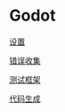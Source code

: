 # Godot
[设置](./%E8%AE%BE%E7%BD%AE/index.md)

[错误收集](./%E9%94%99%E8%AF%AF%E6%94%B6%E9%9B%86/index.md)

[测试框架](./%E6%B5%8B%E8%AF%95%E6%A1%86%E6%9E%B6/index.md)

[代码生成](./%E4%BB%A3%E7%A0%81%E7%94%9F%E6%88%90/index.md)
